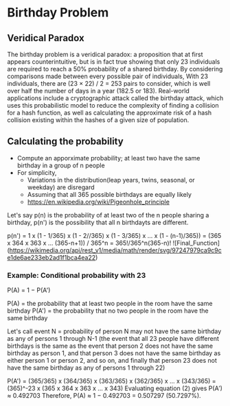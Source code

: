 # Birthday Problem


## Veridical Paradox
The birthday problem is a veridical paradox: a proposition that at first appears counterintuitive, but is in fact true showing that only 23 individuals are required to reach a 50% probability of a shared birthday. By considering comparisons made between every possible pair of individuals, With 23 individuals, there are (23 × 22) / 2 = 253 pairs to consider, which is well over half the number of days in a year (182.5 or 183).
Real-world applications include a cryptographic attack called the birthday attack, which uses this probabilistic model to reduce the complexity of finding a collision for a hash function, as well as calculating the approximate risk of a hash collision existing within the hashes of a given size of population.


## Calculating the probability
- Compute an apporximate probability; at least two have the same birthday in a group of n people
- For simplicity,
    - Variations in the distribution(leap years, twins, seasonal, or weekday) are disregard
    - Assuming that all 365 possible birthdays are equally likely
    - https://en.wikipedia.org/wiki/Pigeonhole_principle

Let's say p(n) is the probability of at least two of the n people sharing a birthday, p(n') is the possibility that all n birthdayts are different.

p(n') = 1 x (1 - 1/365) x (1 - 2//365) x (1 - 3/365) x ... x (1 - (n-1)/365))
      = (365 x 364 x 363 x ... (365-n+1)) / 365^n
      = 365!/365^n(365-n)!
![Final_Function] (https://wikimedia.org/api/rest_v1/media/math/render/svg/97247979ca9c9ce1de6ae233eb2ad1f1bca4ea22)


### Example: Conditional probability with 23
P(A) = 1 − P(A')

P(A) = the probability that at least two people in the room have the same birthday
P(A') = the probability that no two people in the room have the same birthday

Let's call event N = probability of person N may not have the same birthday as any of persons 1 through
 N-1
(the event that all 23 people have different birthdays is the same as the event that person 2 does not have the same birthday as person 1, and that person 3 does not have the same birthday as either person 1 or person 2, and so on, and finally that person 23 does not have the same birthday as any of persons 1 through 22)

P(A') = (365/365) x (364/365) x (363/365) x (362/365) x ... x (343/365)
      = (365)^-23 x (365 x 364 x 363 x ... x 343) 
Evaluating equation (2) gives P(A′) ≈ 0.492703
Therefore, P(A) ≈ 1 − 0.492703 = 0.507297 (50.7297%).
